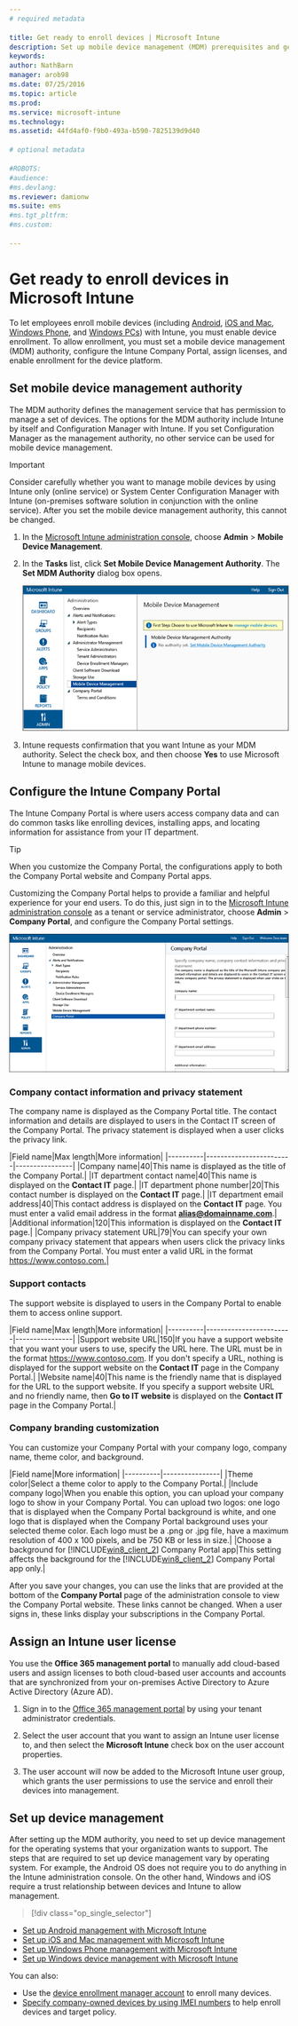```yaml
---
# required metadata

title: Get ready to enroll devices | Microsoft Intune
description: Set up mobile device management (MDM) prerequisites and get ready to enroll different operating systems.
keywords:
author: NathBarn
manager: arob98
ms.date: 07/25/2016
ms.topic: article
ms.prod:
ms.service: microsoft-intune
ms.technology:
ms.assetid: 44fd4af0-f9b0-493a-b590-7825139d9d40

# optional metadata

#ROBOTS:
#audience:
#ms.devlang:
ms.reviewer: damionw
ms.suite: ems
#ms.tgt_pltfrm:
#ms.custom:

---
```


# Get ready to enroll devices in Microsoft Intune
To let employees enroll mobile devices (including [Android](set-up-android-management-with-microsoft-intune.md), [iOS and Mac](set-up-ios-and-mac-management-with-microsoft-intune.md), [Windows Phone](set-up-windows-phone-management-with-microsoft-intune.md), and [Windows PCs](set-up-windows-device-management-with-microsoft-intune.md)) with Intune, you must enable device enrollment. To allow enrollment, you must set a mobile device management (MDM) authority, configure the Intune Company Portal, assign licenses, and enable enrollment for the device platform.

## Set mobile device management authority
The MDM authority defines the management service that has permission to manage a set of devices. The options for the MDM authority include Intune by itself and Configuration Manager with Intune. If you set Configuration Manager as the management authority, no other service can be used for mobile device management.

>[!IMPORTANT]
> Consider carefully whether you want to manage mobile devices by using Intune only (online service) or System Center Configuration Manager with Intune (on-premises software solution in conjunction with the online service). After you set the mobile device management authority, this cannot be changed.



1.  In the [Microsoft Intune administration console](http://manage.microsoft.com), choose **Admin** &gt; **Mobile Device Management**.

2.  In the **Tasks** list, click **Set Mobile Device Management Authority**. The **Set MDM Authority** dialog box opens.

    ![Set MDM authority dialog box](../media/intune-mdm-authority.png)

3.  Intune requests confirmation that you want Intune as your MDM authority. Select the check box, and then choose **Yes** to use Microsoft Intune to manage mobile devices.

## Configure the Intune Company Portal

The Intune Company Portal is where users access company data and can do common tasks like enrolling devices, installing apps, and locating information for assistance from your IT department.

> [!TIP]
> When you customize the Company Portal, the configurations apply to both the Company Portal website and Company Portal apps.

Customizing the Company Portal helps to provide a familiar and helpful experience for your end users. To do this, just sign in to the [Microsoft Intune administration console](https://manage.microsoft.com) as a tenant or service administrator, choose **Admin** &gt; **Company Portal**, and configure the Company Portal settings.

![admin-console-admin-workspace-comp-portal-settings](../media/cp_sa_cpsetup.PNG)

### Company contact information and privacy statement

The company name is displayed as the Company Portal title. The contact information and details are displayed to users in the Contact IT screen of the Company Portal. The privacy statement is displayed when a user clicks the privacy link.

|Field name|Max length|More information|
    |----------|------------------------|----------------|
    |Company name|40|This name is displayed as the title of the Company Portal.|
    |IT department contact name|40|This name is displayed on the **Contact IT** page.|
    |IT department phone number|20|This contact number is displayed on the **Contact IT** page.|
    |IT department email address|40|This contact address is displayed on the **Contact IT** page. You must enter a valid email address in the format **alias@domainname.com**.|
    |Additional information|120|This information is displayed on the **Contact IT** page.|
    |Company privacy statement URL|79|You can specify your own company privacy statement that appears when users click the privacy links from the Company Portal. You must enter a valid URL in the format https://www.contoso.com.|

### Support contacts
The support website is displayed to users in the Company Portal to enable them to access online support.

|Field name|Max length|More information|
    |----------|------------------------|----------------|
    |Support website URL|150|If you have a support website that you want your users to use, specify the URL here. The URL must be in the format https://www.contoso.com. If you don't specify a URL, nothing is displayed for the support website on the **Contact IT** page in the Company Portal.|
    |Website name|40|This name is the friendly name that is displayed for the URL to the support website. If you specify a support website URL and no friendly name, then **Go to IT website** is displayed on the **Contact IT** page in the Company Portal.|


### Company branding customization

You can customize your Company Portal with your company logo, company name, theme color, and background.

|Field name|More information|
    |----------|----------------|
    |Theme color|Select a theme color to apply to the Company Portal.|
    |Include company logo|When you enable this option, you can upload your company logo to show in your Company Portal. You can upload two logos: one logo that is displayed when the Company Portal background is white, and one logo that is displayed when the Company Portal background uses your selected theme color. Each logo must be a .png or .jpg file, have a maximum resolution of 400 x 100 pixels, and be 750 KB or less in size.|
    |Choose a background for [!INCLUDE[win8_client_2](../includes/win8_client_2_md.md)] Company Portal app|This setting affects the background for the [!INCLUDE[win8_client_2](../includes/win8_client_2_md.md)] Company Portal app only.|


After you save your changes, you can use the links that are provided at the bottom of the **Company Portal** page of the administration console to view the Company Portal website. These links cannot be changed. When a user signs in, these links display your subscriptions in the Company Portal.

## Assign an Intune user license

You use the **Office 365 management portal** to manually add cloud-based users and assign licenses to both cloud-based user accounts and accounts that are synchronized from your on-premises Active Directory to Azure Active Directory (Azure AD).

1.  Sign in to the [Office 365 management portal](https://portal.office.com/Admin/Default.aspx) by using your tenant administrator credentials.

2.  Select the user account that you want to assign an Intune user license to, and then select the **Microsoft Intune** check box on the user account properties.

3.  The user account will now be added to the Microsoft Intune user group, which grants the user permissions to use the service and enroll their devices into management.

## Set up device management
After setting up the MDM authority, you need to set up device management for the operating systems that your organization wants to support. The steps that are required to set up device management vary by operating system. For example, the Android OS does not require you to do anything in the Intune administration console. On the other hand, Windows and iOS require a trust relationship between devices and Intune to allow management.

> [!div class="op_single_selector"]
- [Set up Android management with Microsoft Intune](set-up-android-management-with-microsoft-intune.md)
- [Set up iOS and Mac management with Microsoft Intune](set-up-ios-and-mac-management-with-microsoft-intune.md)
- [Set up Windows Phone management with Microsoft Intune](set-up-windows-phone-management-with-microsoft-intune.md)
- [Set up Windows device management with Microsoft Intune](set-up-windows-device-management-with-microsoft-intune.md)

You can also:
 - Use the [device enrollment manager account](enroll-corporate-owned-devices-with-the-device-enrollment-manager-in-microsoft-intune.md) to enroll many devices.
 - [Specify company-owned devices by using IMEI numbers](specify-corporate-owned-devices-with-international-mobile-equipment-identity-imei-numbers.md) to help enroll devices and target policy.
